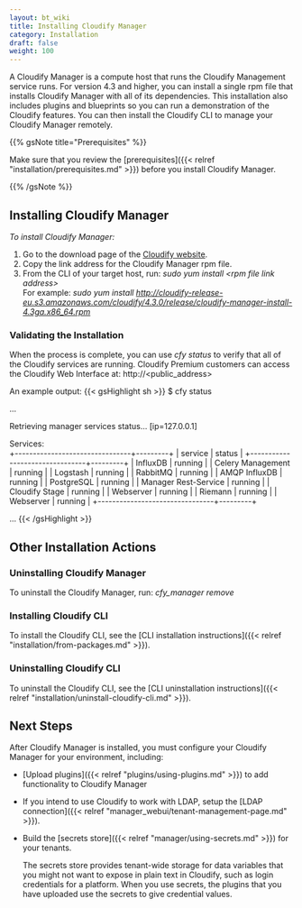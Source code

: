 ```yaml
---
layout: bt_wiki
title: Installing Cloudify Manager
category: Installation
draft: false
weight: 100
---
```

A Cloudify Manager is a compute host that runs the Cloudify Management service runs. For version 4.3 and higher, you can install a single rpm file that installs Cloudify Manager with all of its dependencies. This installation also includes plugins and blueprints so you can run a demonstration of the Cloudify features. You can then install the Cloudify CLI to manage your Cloudify Manager remotely.

{{% gsNote title="Prerequisites" %}}

Make sure that you review the [prerequisites]({{< relref "installation/prerequisites.md" >}}) before you install Cloudify Manager.

{{% /gsNote %}}

## Installing Cloudify Manager

_To install Cloudify Manager:_

1. Go to the download page of the [Cloudify website](http://cloudify.co/download/).
2. Copy the link address for the Cloudify Manager rpm file.
3. From the CLI of your target host, run: _sudo yum install \<rpm file link address>_  
   For example: _sudo yum install http://cloudify-release-eu.s3.amazonaws.com/cloudify/4.3.0/release/cloudify-manager-install-4.3ga.x86_64.rpm_

### Validating the Installation

When the process is complete, you can use _cfy status_ to verify that all of the Cloudify services are running.
Cloudify Premium customers can access the Cloudify Web Interface at: http://\<public_address>

An example output:
{{< gsHighlight  sh  >}}
$ cfy status

...

Retrieving manager services status... [ip=127.0.0.1]

Services:   
   +--------------------------------+---------+
   |            service             |  status |
   +--------------------------------+---------+
   | InfluxDB                       | running |
   | Celery Management              | running |
   | Logstash                       | running |
   | RabbitMQ                       | running |
   | AMQP InfluxDB                  | running |
   | PostgreSQL                     | running |
   | Manager Rest-Service           | running |
   | Cloudify Stage                 | running |
   | Webserver                      | running |
   | Riemann                        | running |
   | Webserver                      | running |
   +--------------------------------+---------+

   ...
   {{< /gsHighlight >}}

## Other Installation Actions

### Uninstalling Cloudify Manager

To uninstall the Cloudify Manager, run: _cfy_manager remove_

### Installing Cloudify CLI

To install the Cloudify CLI, see the [CLI installation instructions]({{< relref "installation/from-packages.md" >}}).

### Uninstalling Cloudify CLI

To uninstall the Cloudify CLI, see the [CLI uninstallation instructions]({{< relref "installation/uninstall-cloudify-cli.md" >}}).

## Next Steps

After Cloudify Manager is installed, you must configure your Cloudify Manager for your environment, including:

* [Upload plugins]({{< relref "plugins/using-plugins.md" >}}) to add functionality to Cloudify Manager
* If you intend to use Cloudify to work with LDAP, setup the [LDAP connection]({{< relref "manager_webui/tenant-management-page.md" >}}).
* Build the [secrets store]({{< relref "manager/using-secrets.md" >}}) for your tenants.

  The secrets store provides tenant-wide storage for data variables that you might not want to expose in plain text in Cloudify, such as login credentials for a platform. When you use secrets, the plugins that you have uploaded use the secrets to give credential values.
